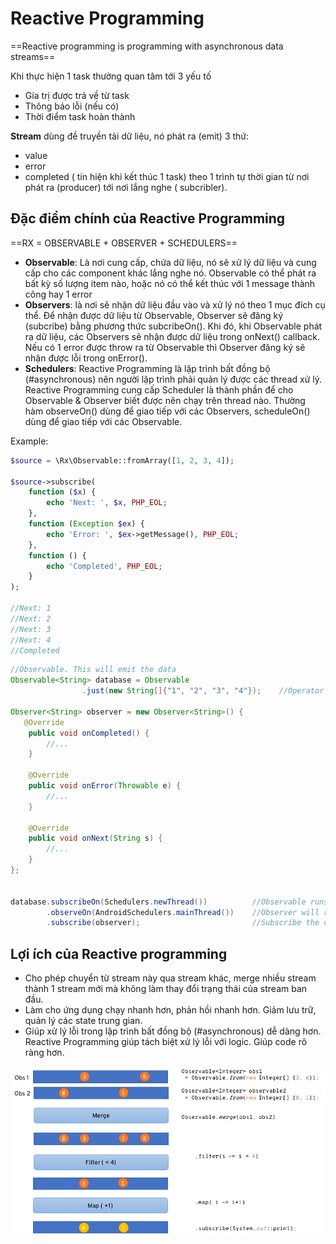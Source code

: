 # Reactive Programming

==Reactive programming is programming with asynchronous data streams==

Khi thực hiện 1 task thường quan tâm tới 3 yếu tố
- Gía trị được trả về từ task
- Thông báo lỗi (nếu có)
- Thời điểm task hoàn thành

**Stream** dùng đề truyền tải dữ liệu, nó phát ra (emit) 3 thứ: 
- value
- error
- completed ( tín hiện khi kết thúc 1 task) theo 1 trình tự thời gian từ nơi phát ra (producer) tới nơi lắng nghe ( subcribler).

## Đặc điểm chính của Reactive Programming
==RX = OBSERVABLE + OBSERVER + SCHEDULERS==
- **Observable**: Là nơi cung cấp, chứa dữ liệu, nó sẽ xử lý dữ liệu và cung cấp cho các component khác lắng nghe nó. Observable có thể phát ra bất kỳ số lượng item nào, hoặc nó có thể kết thúc với 1 message thành công hay 1 error
- **Observers**: là nơi sẽ nhận dữ liệu đầu vào và xử lý nó theo 1 mục đích cụ thể. Để nhận được dữ liệu từ Observable, Observer sẽ đăng ký (subcribe) bằng phương thức subcribeOn(). Khi đó, khi Observable phát ra dữ liệu, các Observers sẽ nhận được dữ liệu trong onNext() callback. Nếu có 1 error được throw ra từ Observable thì Observer đăng ký sẽ nhận được lỗi trong onError().
- **Schedulers**:  Reactive Programming là lập trình bất đồng bộ (#asynchronous) nên người lập trình phải quản lý được các thread xử lý. Reactive Programming cung cấp Scheduler là thành phần để cho Observable & Observer biết được nên chạy trên thread nào. Thường hàm observeOn() dùng để giao tiếp với các Observers, scheduleOn() dùng để giao tiếp với các Observable. 



Example:
```php
$source = \Rx\Observable::fromArray([1, 2, 3, 4]);

$source->subscribe(
    function ($x) {
        echo 'Next: ', $x, PHP_EOL;
    },
    function (Exception $ex) {
        echo 'Error: ', $ex->getMessage(), PHP_EOL;
    },
    function () {
        echo 'Completed', PHP_EOL;
    }
);

//Next: 1
//Next: 2
//Next: 3
//Next: 4
//Completed
```

```java
//Observable. This will emit the data
Observable<String> database = Observable
                .just(new String[]{"1", "2", "3", "4"});    //Operator
				
Observer<String> observer = new Observer<String>() {
   @Override
	public void onCompleted() {
		//...
	}

	@Override
	public void onError(Throwable e) {
		//...
	}

	@Override
	public void onNext(String s) {
		//...
	}
};


database.subscribeOn(Schedulers.newThread())          //Observable runs on new background thread.
        .observeOn(AndroidSchedulers.mainThread())    //Observer will run on main UI thread.
        .subscribe(observer);                         //Subscribe the observer

```
## Lợi ích của Reactive programming

- Cho phép chuyển từ stream này qua stream khác, merge nhiều stream thành 1 stream mới mà không làm thay đổi trạng thái của stream ban đầu.
- Làm cho ứng dụng chạy nhanh hơn, phản hồi nhanh hơn. Giảm lưu trữ, quản lý các state trung gian. 
- Giúp xử lý lỗi trong lập trình bất đồng bộ (#asynchronous) dễ dàng hơn. Reactive Programming giúp tách biệt xử lý lỗi với logic. Giúp code rõ ràng hơn. 

![Merge Stream](images/merge-thread-reactive-programming.png)